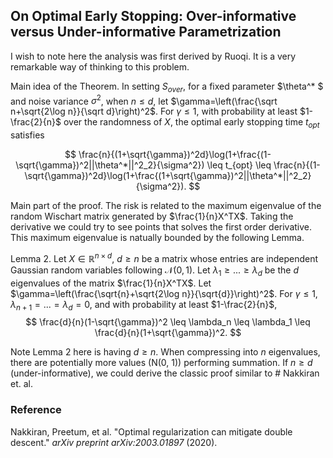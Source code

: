 ## On Optimal Early Stopping: Over-informative versus Under-informative Parametrization

I wish to note here the analysis was first derived by Ruoqi. It is a very remarkable way of thinking to this problem. 

Main idea of the Theorem. 
In setting $S_{over}$, for a fixed parameter $\theta^* $ and noise variance $\sigma^2$, when $n\leq d$, let $\gamma=\left(\frac{\sqrt n+\sqrt{2\log n}}{\sqrt d}\right)^2$. For $\gamma\leq 1$, with probability at least $1-\frac{2}{n}$ over the randomness of $X$, the optimal early stopping time $t_{opt}$ satisfies

$$
\frac{n}{(1+\sqrt{\gamma})^2d}\log(1+\frac{(1-\sqrt{\gamma})^2||\theta^*||^2_2}{\sigma^2}) \leq t_{opt} \leq \frac{n}{(1-\sqrt{\gamma})^2d}\log(1+\frac{(1+\sqrt{\gamma})^2||\theta^*||^2_2}{\sigma^2}).
$$

Main part of the proof. 
The risk is related to the maximum eigenvalue of the random Wischart matrix generated by $\frac{1}{n}X^TX$. Taking the derivative we could try to see points that solves the first order derivative. This maximum eigenvalue is natually bounded by the following Lemma. 

Lemma 2. 
Let $X\in\mathbb{R}^{n\times d}$, $d\geq n$ be a matrix whose entries are independent Gaussian random variables following $\mathcal{N}(0, 1)$. Let $\lambda_1 \geq ...\geq \lambda_d$ be the $d$ eigenvalues of the matrix $\frac{1}{n}X^TX$. Let $\gamma=\left(\frac{\sqrt{n}+\sqrt{2\log n}}{\sqrt{d}}\right)^2$. For $\gamma\leq 1$, $\lambda_{n+1}=...=\lambda_d=0$, and with probability at least $1-\frac{2}{n}$, 
$$
\frac{d}{n}(1-\sqrt{\gamma})^2 \leq \lambda_n \leq \lambda_1 \leq \frac{d}{n}(1+\sqrt{\gamma})^2.
$$

Note Lemma 2 here is having $d\geq n$. When compressing into $n$ eigenvalues, there are potentially more values (N(0, 1)) performing summation. If $n\geq d$ (under-informative), we could derive the classic proof similar to # Nakkiran et. al. 

### Reference
Nakkiran, Preetum, et al. "Optimal regularization can mitigate double descent." _arXiv preprint arXiv:2003.01897_ (2020).
